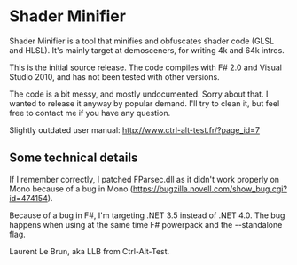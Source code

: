 Shader Minifier
===============

Shader Minifier is a tool that minifies and obfuscates shader code (GLSL
and HLSL). It's mainly target at demosceners, for writing 4k and 64k
intros.


This is the initial source release. The code compiles
with F# 2.0 and Visual Studio 2010, and has not been tested with other
versions.

The code is a bit messy, and mostly undocumented. Sorry about that. I
wanted to release it anyway by popular demand. I'll try to clean it, but
feel free to contact me if you have any question.


Slightly outdated user manual:
  http://www.ctrl-alt-test.fr/?page_id=7


Some technical details
----------------------

If I remember correctly, I patched FParsec.dll as it didn't work properly
on Mono because of a bug in Mono (https://bugzilla.novell.com/show_bug.cgi?id=474154).

Because of a bug in F#, I'm targeting .NET 3.5 instead of .NET 4.0. The
bug happens when using at the same time F# powerpack and the --standalone flag.



Laurent Le Brun, aka LLB from Ctrl-Alt-Test.

